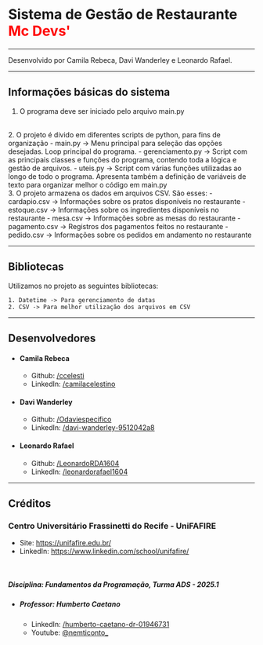 # Sistema de Gestão de Restaurante <font color="red">Mc Devs'</font>
---
Desenvolvido por Camila Rebeca, Davi Wanderley e Leonardo Rafael.

---
## Informações básicas do sistema
1. O programa deve ser iniciado pelo arquivo main.py
<br>
2. O projeto é divido em diferentes scripts de python, para fins de organização
    - main.py -> Menu principal para seleção das opções desejadas. Loop principal do programa.
    - gerenciamento.py -> Script com as principais classes e funções do programa, contendo toda a lógica e gestão de arquivos.
    - uteis.py -> Script com várias funções utilizadas ao longo de todo o programa. Apresenta também a definição de variáveis de texto para organizar melhor o código em main.py
    <br>
3. O projeto armazena os dados em arquivos CSV. São esses:
    - cardapio.csv -> Informações sobre os pratos disponíveis no restaurante
    - estoque.csv -> Informações sobre os ingredientes disponíveis no restaurante
    - mesa.csv -> Informações sobre as mesas do restaurante
    - pagamento.csv -> Registros dos pagamentos feitos no restaurante
    - pedido.csv -> Informações sobre os pedidos em andamento no restaurante

---
## Bibliotecas
Utilizamos no projeto as seguintes bibliotecas:

    1. Datetime -> Para gerenciamento de datas
    2. CSV -> Para melhor utilização dos arquivos em CSV

---

## Desenvolvedores

- #### Camila Rebeca
  - Github: [/ccelesti](https://github.com/ccelesti)
  - LinkedIn: [/camilacelestino](https://www.linkedin.com/in/camilacelestino)

- #### Davi Wanderley
  - Github: [/Odaviespecifico](https://github.com/Odaviespecifico)
  - LinkedIn: [/davi-wanderley-9512042a8](https://www.linkedin.com/in/davi-wanderley-9512042a8/)

- #### Leonardo Rafael
  - Github: [/LeonardoRDA1604](https://github.com/LeonardoRDA1604)
  - LinkedIn: [/leonardorafael1604](https://www.linkedin.com/in/leonardorafael1604/)

---

## Créditos


### Centro Universitário Frassinetti do Recife - UniFAFIRE
- Site: https://unifafire.edu.br/
- LinkedIn: https://www.linkedin.com/school/unifafire/

<br>

##### Disciplina: Fundamentos da Programação, Turma ADS - 2025.1
- ##### Professor: Humberto Caetano 
  - LinkedIn: [/humberto-caetano-dr-01946731](https://www.linkedin.com/in/humberto-caetano-dr-01946731/)
  - Youtube: [@nemticonto_](https://www.youtube.com/@nemticonto_)

